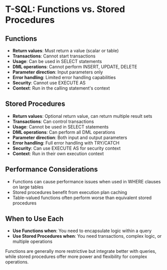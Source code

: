 # T-SQL: Functions vs. Stored Procedures

## Functions
- **Return values**: Must return a value (scalar or table)
- **Transactions**: Cannot start transactions
- **Usage**: Can be used in SELECT statements
- **DML operations**: Cannot perform INSERT, UPDATE, DELETE
- **Parameter direction**: Input parameters only
- **Error handling**: Limited error handling capabilities
- **Security**: Cannot use EXECUTE AS
- **Context**: Run in the calling statement's context

## Stored Procedures
- **Return values**: Optional return value, can return multiple result sets
- **Transactions**: Can control transactions
- **Usage**: Cannot be used in SELECT statements
- **DML operations**: Can perform all DML operations
- **Parameter direction**: Both input and output parameters
- **Error handling**: Full error handling with TRY/CATCH
- **Security**: Can use EXECUTE AS for security context
- **Context**: Run in their own execution context

## Performance Considerations
- Functions can cause performance issues when used in WHERE clauses on large tables
- Stored procedures benefit from execution plan caching
- Table-valued functions often perform worse than equivalent stored procedures

## When to Use Each
- **Use Functions when**: You need to encapsulate logic within a query
- **Use Stored Procedures when**: You need transactions, complex logic, or multiple operations

Functions are generally more restrictive but integrate better with queries, while stored procedures offer more power and flexibility for complex operations.